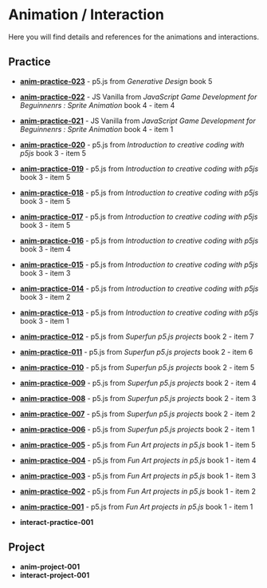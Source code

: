 # Animation / Interaction

Here you will find details and references for the animations and interactions.

## Practice

- [**anim-practice-023**](processing/anim-practice-023.md) - p5.js from _Generative Design_ book 5

- [**anim-practice-022**](processing/anim-practice-022.md) - JS Vanilla from _JavaScript Game Development for Beguinnenrs : Sprite Animation_ book 4 - item 4
- [**anim-practice-021**](processing/anim-practice-021.md) - JS Vanilla from _JavaScript Game Development for Beguinnenrs : Sprite Animation_ book 4 - item 1

- [**anim-practice-020**](processing/anim-practice-020.md) - p5.js from _Introduction to creative coding with p5js_ book 3 - item 5
- [**anim-practice-019**](processing/anim-practice-019.md) - p5.js from _Introduction to creative coding with p5js_ book 3 - item 5
- [**anim-practice-018**](processing/anim-practice-018.md) - p5.js from _Introduction to creative coding with p5js_ book 3 - item 5
- [**anim-practice-017**](processing/anim-practice-017.md) - p5.js from _Introduction to creative coding with p5js_ book 3 - item 5
- [**anim-practice-016**](processing/anim-practice-016.md) - p5.js from _Introduction to creative coding with p5js_ book 3 - item 4
- [**anim-practice-015**](processing/anim-practice-015.md) - p5.js from _Introduction to creative coding with p5js_ book 3 - item 3
- [**anim-practice-014**](processing/anim-practice-014.md) - p5.js from _Introduction to creative coding with p5js_ book 3 - item 2
- [**anim-practice-013**](processing/anim-practice-013.md) - p5.js from _Introduction to creative coding with p5js_ book 3 - item 1

- [**anim-practice-012**](processing/anim-practice-012.md) - p5.js from _Superfun p5.js projects_ book 2 - item 7
- [**anim-practice-011**](processing/anim-practice-011.md) - p5.js from _Superfun p5.js projects_ book 2 - item 6
- [**anim-practice-010**](processing/anim-practice-010.md) - p5.js from _Superfun p5.js projects_ book 2 - item 5
- [**anim-practice-009**](processing/anim-practice-009.md) - p5.js from _Superfun p5.js projects_ book 2 - item 4
- [**anim-practice-008**](processing/anim-practice-008.md) - p5.js from _Superfun p5.js projects_ book 2 - item 3
- [**anim-practice-007**](processing/anim-practice-007.md) - p5.js from _Superfun p5.js projects_ book 2 - item 2
- [**anim-practice-006**](processing/anim-practice-006.md) - p5.js from _Superfun p5.js projects_ book 2 - item 1

- [**anim-practice-005**](processing/anim-practice-005.md) - p5.js from _Fun Art projects in p5.js_ book 1 - item 5
- [**anim-practice-004**](processing/anim-practice-004.md) - p5.js from _Fun Art projects in p5.js_ book 1 - item 4
- [**anim-practice-003**](processing/anim-practice-003.md) - p5.js from _Fun Art projects in p5.js_ book 1 - item 3
- [**anim-practice-002**](processing/anim-practice-002.md) - p5.js from _Fun Art projects in p5.js_ book 1 - item 2
- [**anim-practice-001**](processing/anim-practice-001.md) - p5.js from _Fun Art projects in p5.js_ book 1 - item 1



  








- **interact-practice-001** 

## Project

- **anim-project-001** 
- **interact-project-001** 